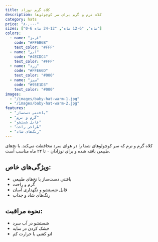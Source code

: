 ```yaml
---
title: کلاه گرم نوزاد
description: کلاه نرم و گرم برای سر کوچولوها
category: hats
price: "۸۰,۰۰۰"
sizes: ["0-6 ماه", "6-12 ماه", "12-24 ماه"]
colors:
  - name: "قرمز"
    code: "#FF6B6B"
    text_color: "#FFF"
  - name: "آبی"
    code: "#4ECDC4"
    text_color: "#FFF"
  - name: "زرد"
    code: "#FFE66D"
    text_color: "#000"
  - name: "سبز"
    code: "#95E1D3"
    text_color: "#000"
images:
  - "/images/baby-hat-warm-1.jpg"
  - "/images/baby-hat-warm-2.jpg"
features:
  - "بافتنی دست‌ساز"
  - "گرم و نرم"
  - "قابل شستشو"
  - "طراحی راحت"
  - "رنگ‌های شاد"
---
```


کلاه گرم و نرم که سر کوچولوهای شما را در هوای سرد محافظت می‌کند. با نخ‌های طبیعی بافته شده و برای نوزادان ۰ تا ۲۴ ماه مناسب است.

## ویژگی‌های خاص:
- بافتنی دست‌ساز با نخ‌های طبیعی
- گرم و راحت
- قابل شستشو و نگهداری آسان
- رنگ‌های شاد و جذاب

## نحوه مراقبت:
- شستشو در آب سرد
- خشک کردن در سایه
- اتو کشی با حرارت کم
